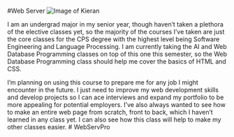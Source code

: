 #Web Server
![Image of Kieran](https://github.com/KieranH-1/Web-Server/blob/main/KieranPic.jpg?raw=true)

I am an undergrad major in my senior year, though haven’t taken a plethora of the elective classes yet, so the majority of the courses I’ve taken are just the core classes for the CPS degree with the highest level being Software Engineering and Language Processing. I am currently taking the AI and Web Database Programming classes on top of this one this semester, so the Web Database Programming class should help me cover the basics of HTML and CSS.

I’m planning on using this course to prepare me for any job I might encounter in the future. I just need to improve my web development skills and develop projects so I can ace interviews and expand my portfolio to be more appealing for potential employers. I’ve also always wanted to see how to make an entire web page from scratch, front to back, which I haven’t learned in any class yet. I can also see how this class will help to make my other classes easier.
#   W e b S e r v P r o  
 